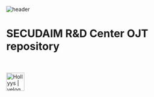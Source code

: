 ![header](https://capsule-render.vercel.app/api?type=waving&color=gradient&height=300&section=header&text="OJTrepo"&fontSize=90)
# SECUDAIM R&D Center OJT repository
<br/><br/>
[<img align="left" alt="Hollyys | velog" width="48px" src="https://img.icons8.com/?size=100&id=F6H2fsqXKBwH&format=png&color=000000" />][website]

[website]: [https://velog.io/@imysh578](https://www.notion.so/Sunghan-Shin-889cb5d661c746b68b3378ba76ccdae3?pvs=4)
